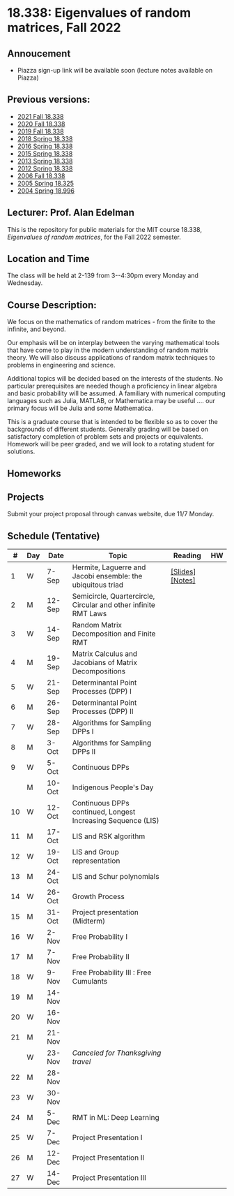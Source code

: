 # 18.338: Eigenvalues of random matrices, Fall 2022

## Annoucement

* Piazza sign-up link will be available soon (lecture notes available on Piazza)
  

   

## Previous versions:
* [2021 Fall 18.338](https://github.com/mitmath/18338/tree/2021-fall)
* [2020 Fall 18.338](https://github.com/mitmath/18338/tree/2020-fall)
* [2019 Fall 18.338](https://github.com/mitmath/18338/tree/2019)
* [2018 Spring 18.338](https://web.mit.edu/18.338/www/2018s/index.html)
* [2016 Spring 18.338](https://web.mit.edu/18.338/www/2016s/index.html)
* [2015 Spring 18.338](https://web.mit.edu/18.338/www/2015s/index.html)
* [2013 Spring 18.338](https://web.mit.edu/18.338/www/2013s/index.html)
* [2012 Spring 18.338](https://web.mit.edu/18.338/www/2012s/index.html)
* [2006 Fall 18.338](https://web.mit.edu/18.338/www/2006f/index.html)
* [2005 Spring 18.325](http://web.mit.edu/18.325/www/)
* [2004 Spring 18.996](https://web.mit.edu/18.338/Spring04/index.html)

## Lecturer: Prof. Alan Edelman

This is the repository for public materials for the MIT course 18.338, *Eigenvalues of random matrices*, for the Fall 2022 semester.

## Location and Time
The class will be held at 2-139 from 3--4:30pm every Monday and Wednesday. 

## Course Description:

We focus on the mathematics of random matrices - from the finite to the infinite, and beyond.

Our emphasis will be on interplay between the varying mathematical tools that have come to play in the modern understanding of random matrix theory. We will also discuss applications of random matrix techniques to problems in engineering and science.

Additional topics will be decided based on the interests of the students. No particular prerequisites are needed though a proficiency in linear algebra and basic probability will be assumed. A familiary with numerical computing languages such as Julia, MATLAB, or Mathematica may be useful .... our primary focus will be Julia and some Mathematica.

This is a graduate course that is intended to be flexible so as to cover the backgrounds of different students. Generally grading will be based on satisfactory completion of problem sets and projects or equivalents.  Homework will be peer graded, and we will look to a rotating student for solutions.

## Homeworks

## Projects

Submit your project proposal through canvas website, due 11/7 Monday.

## Schedule (Tentative)

|#|Day| Date |  Topic | Reading| HW |
|-|-|------|------|-----|--|
| 1 | W | 7-Sep |  Hermite, Laguerre and Jacobi ensemble: the ubiquitous triad  | [[Slides]](http://math.mit.edu/~edelman/talks/2014/mit_02_24_2014.pptx)[[Notes]](http://web.mit.edu/18.338/www/2018s/handouts/lec1.pdf)  |  |
| 2 | M | 12-Sep | Semicircle, Quartercircle, Circular and other infinite RMT Laws  |  |    |
| 3 | W | 14-Sep | Random Matrix Decomposition and Finite RMT  |   | 
| 4 | M | 19-Sep | Matrix Calculus and Jacobians of Matrix Decompositions  |  |  |
| 5 | W | 21-Sep | Determinantal Point Processes (DPP) I  |  |  |
| 6 | M | 26-Sep | Determinantal Point Processes (DPP) II  |  |  |
| 7 | W | 28-Sep | Algorithms for Sampling DPPs I   |  |  |
| 8 | M | 3-Oct  | Algorithms for Sampling DPPs II  |  |  |
| 9 | W | 5-Oct  | Continuous DPPs  |  |  |
|   | M | 10-Oct  | Indigenous People's Day    |  |  |
| 10 | W | 12-Oct | Continuous DPPs continued, Longest Increasing Sequence (LIS)  |  |  |
| 11 | M | 17-Oct | LIS and RSK algorithm   |  |  |
| 12 | W | 19-Oct | LIS and Group representation   |  |  |
| 13 | M | 24-Oct | LIS and Schur polynomials   |  |  |
| 14 | W | 26-Oct | Growth Process   |  |  |
| 15 | M | 31-Oct | Project presentation (Midterm)  |  |  |
| 16 | W | 2-Nov |  Free Probability I    |  |  |
| 17 | M | 7-Nov |  Free Probability II   |  |  |
| 18 | W | 9-Nov |  Free Probability III : Free Cumulants       |  |  |
| 19 | M | 14-Nov |        |  |  |
| 20 | W | 16-Nov |        |  |  |
| 21 | M | 21-Nov |        |  |  |
|    | W | 23-Nov | *Canceled for Thanksgiving travel*  |  |  |
| 22 | M | 28-Nov |        |  |  |
| 23 | W | 30-Nov |        |  |  |
| 24 | M | 5-Dec  | RMT in ML: Deep Learning       |  |  |
| 25 | W | 7-Dec  | Project Presentation I         |  |  |
| 26 | M | 12-Dec  | Project Presentation II       |  |  |
| 27 | W | 14-Dec  | Project Presentation III      |  |  |
